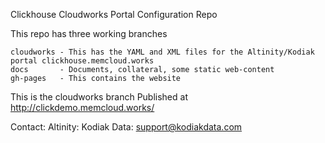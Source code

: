 Clickhouse Cloudworks Portal Configuration Repo

This repo has three working branches

    cloudworks - This has the YAML and XML files for the Altinity/Kodiak portal clickhouse.memcloud.works
    docs       - Documents, collateral, some static web-content
    gh-pages   - This contains the website 

This is the cloudworks branch Published at http://clickdemo.memcloud.works/

Contact:
	Altinity: 
	Kodiak Data:	support@kodiakdata.com
	
